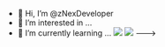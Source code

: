 - 👋 Hi, I’m @zNexDeveloper
- 👀 I’m interested in ...
- 🌱 I’m currently learning ...
![](https://github-readme-stats.vercel.app/api?username=zNexDeveloper&count_private=true&show_icons=true)
![](https://github-readme-stats.vercel.app/api/top-langs/?username=zNexDeveloper&layout=compact)
--->

